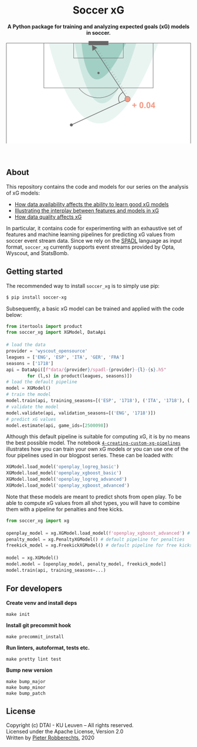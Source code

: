 <div align="center">
	<h1>Soccer xG</h1>
  <p><b>A Python package for training and analyzing expected goals (xG) models in soccer.</b></p>
	<img src="images/hero.png" width="600px">
	<br>
	<br>
	<br>
</div>

## About

This repository contains the code and models for our series on the analysis of xG models:

- [How data availability affects the ability to learn good xG models](https://dtai.cs.kuleuven.be/sports/blog/how-data-availability-affects-the-ability-to-learn-good-xg-models)
- [Illustrating the interplay between features and models in xG](https://dtai.cs.kuleuven.be/sports/blog/illustrating-the-interplay-between-features-and-models-in-xg)
- [How data quality affects xG](https://dtai.cs.kuleuven.be/sports/blog/how-data-quality-affects-xg)

In particular, it contains code for experimenting with an exhaustive set of features and machine learning pipelines for predicting xG values from soccer event stream data. Since we rely on the [SPADL](https://github.com/ML-KULeuven/socceraction) language as input format, `soccer_xg` currently supports event streams provided by Opta, Wyscout, and StatsBomb. 

## Getting started

The recommended way to install `soccer_xg` is to simply use pip:

```sh
$ pip install soccer-xg
```

Subsequently, a basic xG model can be trained and applied with the code below:

```python
from itertools import product
from soccer_xg import XGModel, DataApi

# load the data
provider = 'wyscout_opensource'
leagues = ['ENG', 'ESP', 'ITA', 'GER', 'FRA']
seasons = ['1718']
api = DataApi([f"data/{provider}/spadl-{provider}-{l}-{s}.h5" 
        for (l,s) in product(leagues, seasons)])
# load the default pipeline
model = XGModel()
# train the model
model.train(api, training_seasons=[('ESP', '1718'), ('ITA', '1718'), ('GER', '1718')])
# validate the model
model.validate(api, validation_seasons=[('ENG', '1718')])
# predict xG values
model.estimate(api, game_ids=[2500098])
```

Although this default pipeline is suitable for computing xG, it is by no means the best possible model. 
The notebook [`4-creating-custom-xg-pipelines`](./notebooks/4-creating-custom-xg-pipelines.ipynb) illustrates how you can train your own xG models or you can use one of the four pipelines used in our blogpost series. These can be loaded with:

```python
XGModel.load_model('openplay_logreg_basic')
XGModel.load_model('openplay_xgboost_basic')
XGModel.load_model('openplay_logreg_advanced')
XGModel.load_model('openplay_xgboost_advanced')
```

Note that these models are meant to predict shots from open play. To be able to compute xG values from all shot types, you will have to combine them with a pipeline for penalties and free kicks. 

```python
from soccer_xg import xg

openplay_model = xg.XGModel.load_model(f'openplay_xgboost_advanced') # custom pipeline for open play shots
penalty_model = xg.PenaltyXGModel() # default pipeline for penalties
freekick_model = xg.FreekickXGModel() # default pipeline for free kicks

model = xg.XGModel()
model.model = [openplay_model, penalty_model, freekick_model]
model.train(api, training_seasons=...)
```

## For developers

**Create venv and install deps**

    make init

**Install git precommit hook**

    make precommit_install

**Run linters, autoformat, tests etc.**

    make pretty lint test

**Bump new version**

    make bump_major
    make bump_minor
    make bump_patch

## License

Copyright (c) DTAI - KU Leuven – All rights reserved.  
Licensed under the Apache License, Version 2.0  
Written by [Pieter Robberechts](https://people.cs.kuleuven.be/~pieter.robberechts/), 2020
